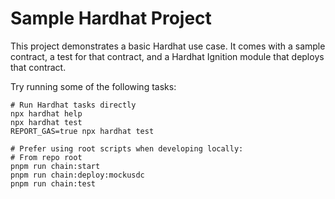 # Sample Hardhat Project

This project demonstrates a basic Hardhat use case. It comes with a sample contract, a test for that contract, and a Hardhat Ignition module that deploys that contract.

Try running some of the following tasks:

```shell
# Run Hardhat tasks directly
npx hardhat help
npx hardhat test
REPORT_GAS=true npx hardhat test

# Prefer using root scripts when developing locally:
# From repo root
pnpm run chain:start
pnpm run chain:deploy:mockusdc
pnpm run chain:test
```
